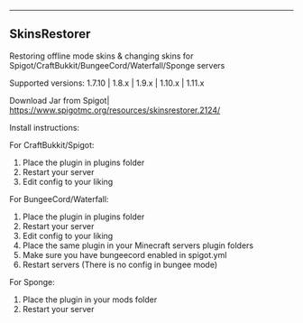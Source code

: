--------------------
 SkinsRestorer
------------------

 Restoring offline mode skins & changing skins for Spigot/CraftBukkit/BungeeCord/Waterfall/Sponge servers
  		  
 Supported versions: 1.7.10 | 1.8.x | 1.9.x | 1.10.x | 1.11.x 
 
 Download Jar from Spigot| 
 https://www.spigotmc.org/resources/skinsrestorer.2124/
 
 Install instructions:
 
 For CraftBukkit/Spigot:
 
 1. Place the plugin in plugins folder
 2. Restart your server
 3. Edit config to your liking
 
For BungeeCord/Waterfall:

 1. Place the plugin in plugins folder
 2. Restart your server
 3. Edit config to your liking
 4. Place the same plugin in your Minecraft servers plugin folders
 5. Make sure you have bungeecord enabled in spigot.yml 
 6. Restart servers (There is no config in bungee mode)

 For Sponge:
 
 1. Place the plugin in your mods folder
 2. Restart your server
